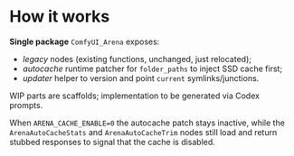 # How it works

**Single package** `ComfyUI_Arena` exposes:
- *legacy* nodes (existing functions, unchanged, just relocated);
- *autocache* runtime patcher for `folder_paths` to inject SSD cache first;
- *updater* helper to version and point `current` symlinks/junctions.

WIP parts are scaffolds; implementation to be generated via Codex prompts.

When `ARENA_CACHE_ENABLE=0` the autocache patch stays inactive, while the
`ArenaAutoCacheStats` and `ArenaAutoCacheTrim` nodes still load and return
stubbed responses to signal that the cache is disabled.
